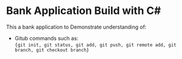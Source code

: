 # Bank Application Build with C#
This a bank application to Demonstrate understanding of:<br />
-  Gitub commands such as:<br />
`{git init, git status, git add, git push, git remote add, git branch, git checkout branch}`
